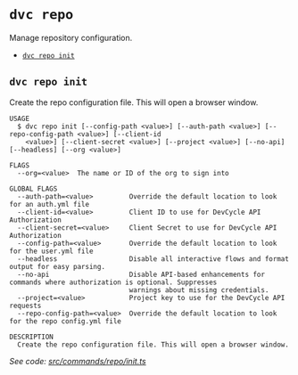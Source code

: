 `dvc repo`
==========

Manage repository configuration.

* [`dvc repo init`](#dvc-repo-init)

## `dvc repo init`

Create the repo configuration file. This will open a browser window.

```
USAGE
  $ dvc repo init [--config-path <value>] [--auth-path <value>] [--repo-config-path <value>] [--client-id
    <value>] [--client-secret <value>] [--project <value>] [--no-api] [--headless] [--org <value>]

FLAGS
  --org=<value>  The name or ID of the org to sign into

GLOBAL FLAGS
  --auth-path=<value>         Override the default location to look for an auth.yml file
  --client-id=<value>         Client ID to use for DevCycle API Authorization
  --client-secret=<value>     Client Secret to use for DevCycle API Authorization
  --config-path=<value>       Override the default location to look for the user.yml file
  --headless                  Disable all interactive flows and format output for easy parsing.
  --no-api                    Disable API-based enhancements for commands where authorization is optional. Suppresses
                              warnings about missing credentials.
  --project=<value>           Project key to use for the DevCycle API requests
  --repo-config-path=<value>  Override the default location to look for the repo config.yml file

DESCRIPTION
  Create the repo configuration file. This will open a browser window.
```

_See code: [src/commands/repo/init.ts](https://github.com/DevCycleHQ/cli/blob/v5.20.1/src/commands/repo/init.ts)_

